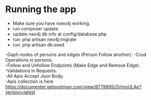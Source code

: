 # Running the app
- Make sure you have noeo4j working.
- run composer update.
- update neo4j db info at config/database.php
- run: php artisan neo4j:migrate
- run: php artisan db:seed  

-Gaph nodes of persons and edges (Person Follow another). 
-Crud Operations in persons.  
-Follow and Unfollow Endpoints (Make Edge and Remove Edge).  
-Validations in Requests.  
-All Apis Accept Json Body.  
-Apis collection is here  
https://documenter.getpostman.com/view/8779895/SVmsULAe?version=latest
